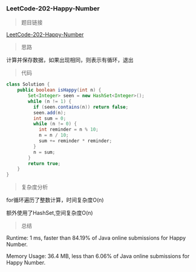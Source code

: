 ### LeetCode-202-Happy-Number

> 题目链接

[LeetCode-202-Happy-Number](https://leetcode.com/problems/happy-number/)

> 思路

计算并保存数据，如果出现相同，则表示有循环，退出

> 代码

```java
class Solution {
    public boolean isHappy(int n) {
        Set<Integer> seen = new HashSet<Integer>();
        while (n != 1) {
          if (seen.contains(n)) return false;
          seen.add(n);
          int sum = 0;
          while (n != 0) {
            int reminder = n % 10;
            n = n / 10;
            sum += reminder * reminder;
          }
          n = sum;  
        }
        return true;
    }
}
```

> 复杂度分析

for循环遍历了整数计算，时间复杂度O(n)

额外使用了HashSet,空间复杂度O(n)

> 总结

Runtime: 1 ms, faster than 84.19% of Java online submissions for Happy Number.

Memory Usage: 36.4 MB, less than 6.06% of Java online submissions for Happy Number.
